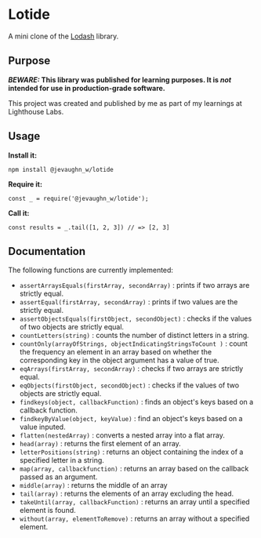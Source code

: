 # Lotide

A mini clone of the [Lodash](https://lodash.com) library.

## Purpose

**_BEWARE:_ This library was published for learning purposes. It is _not_ intended for use in production-grade software.**

This project was created and published by me as part of my learnings at Lighthouse Labs. 

## Usage

**Install it:**

`npm install @jevaughn_w/lotide`

**Require it:**

`const _ = require('@jevaughn_w/lotide');`

**Call it:**

`const results = _.tail([1, 2, 3]) // => [2, 3]`

## Documentation

The following functions are currently implemented:

* `assertArraysEquals(firstArray, secondArray)` : prints if two arrays are strictly equal.
* `assertEqual(firstArray, secondArray)` : prints if two values are the strictly equal.
* `assertObjectsEquals(firstObject, secondObject)` : checks if the values of two objects are strictly equal.
* `countLetters(string)` : counts the number of distinct letters in a string.
* `countOnly(arrayOfStrings, objectIndicatingStringsToCount )` : count the frequency an element in an array based on whether the corresponding key in the object argument has a value of true.
* `eqArrays(firstArray, secondArray)` : checks if two arrays are strictly equal.
* `eqObjects(firstObject, secondObject)` : checks if the values of two objects are strictly equal.
* `findkeys(object, callbackFunction)` : finds an object's keys based on a callback function.
* `findkeyByValue(object, keyValue)` : find an object's keys based on a value inputed.
* `flatten(nestedArray)` : converts a nested array into a flat array.
* `head(array)` : returns the first element of an array.
* `letterPositions(string)` : returns an object containing the index of a specified letter in a string.
* `map(array, callbackfunction)` : returns an array based on the callback passed as an argument.
* `middle(array)` : returns the middle of an array
* `tail(array)` : returns the elements of an array excluding the head.
* `takeUntil(array, callbackFunction)` : returns an array until a specified element is found.
* `without(array, elementToRemove)` :  returns an array without a specified element.